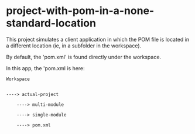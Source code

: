 # project-with-pom-in-a-none-standard-location
This project simulates a client application in which the POM file is located in a different location (ie, in a subfolder in the workspace).

By default, the 'pom.xml' is found directly under the workspace.

In this app, the 'pom.xml is here:


    Workspace


    ----> actual-project
    
        ----> multi-module
        
        ----> single-module
        
        ----> pom.xml
